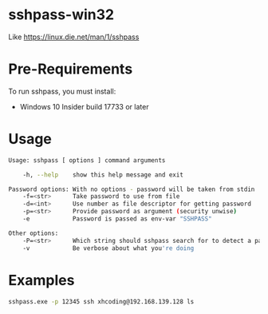 # sshpass-win32

Like https://linux.die.net/man/1/sshpass 

# Pre-Requirements

To run sshpass, you must install:

- Windows 10 Insider build 17733 or later

# Usage

```sh
Usage: sshpass [ options ] command arguments

    -h, --help    show this help message and exit

Password options: With no options - password will be taken from stdin
    -f=<str>      Take password to use from file
    -d=<int>      Use number as file descriptor for getting password
    -p=<str>      Provide password as argument (security unwise)
    -e            Password is passed as env-var "SSHPASS"

Other options:
    -P=<str>      Which string should sshpass search for to detect a password prompt
    -v            Be verbose about what you're doing
```

# Examples

```sh
sshpass.exe -p 12345 ssh xhcoding@192.168.139.128 ls
```
